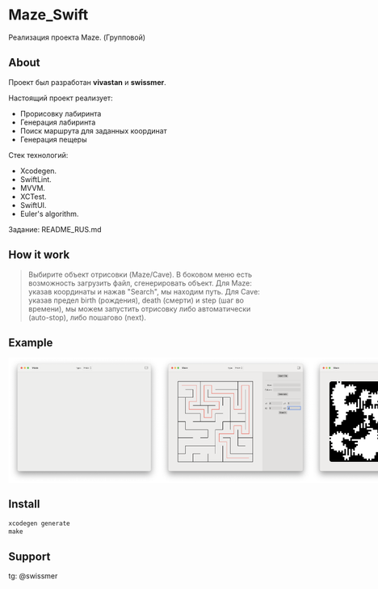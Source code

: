 # Maze_Swift

Реализация проекта Maze. (Групповой)

## About

Проект был разработан **vivastan** и **swissmer**.

Настоящий проект реализует:

* Прорисовку лабиринта
* Генерация лабиринта
* Поиск маршрута для заданных координат
* Генерация пещеры

Стек технологий:

* Xcodegen.
* SwiftLint.
* MVVM.
* XCTest.
* SwiftUI.
* Euler's algorithm.

Задание: README_RUS.md 

## How it work

> Выбирите объект отрисовки (Maze/Cave). В боковом меню есть возможность загрузить файл, сгенерировать объект. 
Для Maze: указав координаты и нажав "Search", мы находим путь. 
Для Cave: указав предел birth (рождения), death (смерти) и step (шаг во времени), мы можем запустить отрисовку либо автоматически (auto-stop), либо пошагово (next).

## Example

<div style="display: flex; justify-content: space-around;">
    <img src="./misc/images/play1.png" width="300">
    <img src="./misc/images/play2.png" width="300">
    <img src="./misc/images/play3.png" width="300">
</div>

## Install

```
xcodegen generate
make
```

## Support

tg: @swissmer
